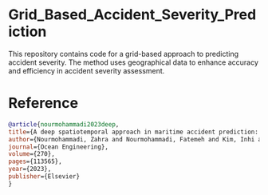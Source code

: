 # Grid_Based_Accident_Severity_Prediction
This repository contains code for a grid-based approach to predicting accident severity. The method uses geographical data to enhance accuracy and efficiency in accident severity assessment.

# Reference

  ```bibtex
@article{nourmohammadi2023deep,
  title={A deep spatiotemporal approach in maritime accident prediction: A case study of the territorial sea of South Korea},
  author={Nourmohammadi, Zahra and Nourmohammadi, Fatemeh and Kim, Inhi and Park, Shin Hyoung},
  journal={Ocean Engineering},
  volume={270},
  pages={113565},
  year={2023},
  publisher={Elsevier}
}
